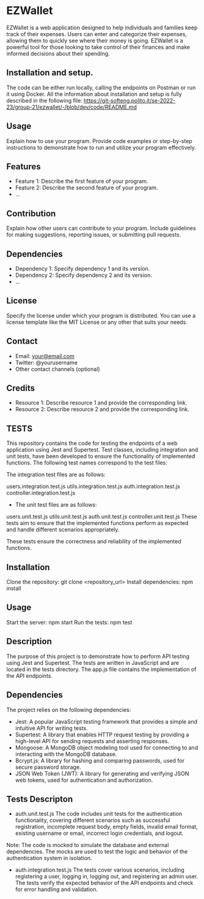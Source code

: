 # EZWallet
EZWallet is a web application designed to help individuals and families keep track of their 
expenses. Users can enter and categorize their expenses, allowing them to quickly see where their 
money is going. EZWallet is a powerful tool for those looking to take control of their finances and 
make informed decisions about their spending.

## Installation and setup.
The code can be either run locally, calling the endpoints on Postman or run it using Docker.
All the information about installation and setup is fully described in the following file: https://git-softeng.polito.it/se-2022-23/group-21/ezwallet/-/blob/dev/code/README.md


## Usage

Explain how to use your program. Provide code examples or step-by-step instructions to demonstrate how to run and utilize your program effectively.

## Features

- Feature 1: Describe the first feature of your program.
- Feature 2: Describe the second feature of your program.
- ...

## Contribution

Explain how other users can contribute to your program. Include guidelines for making suggestions, reporting issues, or submitting pull requests.

## Dependencies

- Dependency 1: Specify dependency 1 and its version.
- Dependency 2: Specify dependency 2 and its version.
- ...

## License

Specify the license under which your program is distributed. You can use a license template like the MIT License or any other that suits your needs.

## Contact

- Email: your@email.com
- Twitter: @yourusername
- Other contact channels (optional)

## Credits

- Resource 1: Describe resource 1 and provide the corresponding link.
- Resource 2: Describe resource 2 and provide the corresponding link.

## TESTS 
This repository contains the code for testing the endpoints of a web application using Jest and Supertest.
Test classes, including integration and unit tests, have been developed to ensure the functionality of implemented functions. The following test names correspond to the test files:

 The integration test files are as follows:

users.integration.test.js
utils.integration.test.js
auth.integration.test.js
controller.integration.test.js
- The unit test files are as follows:

users.unit.test.js
utils.unit.test.js
auth.unit.test.js
controller.unit.test.js
These tests aim to ensure that the implemented functions perform as expected and handle different scenarios appropriately. 
 
 These tests ensure the correctness and reliability of the implemented functions.

## Installation
Clone the repository: git clone <repository_url>
Install dependencies: npm install

## Usage
Start the server: npm start
Run the tests: npm test

## Description
The purpose of this project is to demonstrate how to perform API testing using Jest and Supertest. The tests are written in JavaScript and are located in the tests directory. The app.js file contains the implementation of the API endpoints.

## Dependencies
The project relies on the following dependencies:

- Jest: A popular JavaScript testing framework that provides a simple and intuitive API for writing tests.
- Supertest: A library that enables HTTP request testing by providing a high-level API for sending requests and asserting responses.
- Mongoose: A MongoDB object modeling tool used for connecting to and interacting with the MongoDB database.
- Bcrypt.js: A library for hashing and comparing passwords, used for secure password storage.
- JSON Web Token (JWT): A library for generating and verifying JSON web tokens, used for authentication and authorization.

## Tests Descripton

- auth.unit.test.js
The code includes unit tests for the authentication functionality, covering different scenarios such as successful registration, incomplete request body, empty fields, invalid email format, existing username or email, incorrect login credentials, and logout.

Note: The code is mocked to simulate the database and external dependencies. The mocks are used to test the logic and behavior of the authentication system in isolation.

- auth.integration.test.js
The tests cover various scenarios, including registering a user, logging in, logging out, and registering an admin user. The tests verify the expected behavior of the API endpoints and check for error handling and validation.



